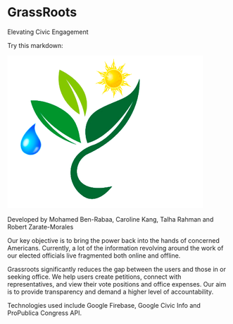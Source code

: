# GrassRoots

Elevating Civic Engagement 

Try this markdown:

![alt text](https://github.com/benrabaa/GrassRoots/blob/capstone-demo-day/app/src/main/res/drawable/logowithtext.png)

Developed by Mohamed Ben-Rabaa, Caroline Kang, Talha Rahman and Robert Zarate-Morales

Our key objective is to bring the power back into the hands of concerned Americans. 
Currently, a lot of the information revolving around the work of our elected officials live fragmented both online and offline.

Grassroots significantly reduces the gap between the users and those in or seeking office. 
We help users create petitions, connect with representatives, and view their vote positions and office expenses. 
Our aim is to provide transparency and demand a higher level of accountability.

Technologies used include Google Firebase, Google Civic Info and ProPublica Congress API. 



